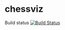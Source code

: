 # chessviz
Build status
[![Build Status](https://travis-ci.com/lagerat/chessviz.svg?branch=master)](travis-ci.com/lagerat/chessviz)